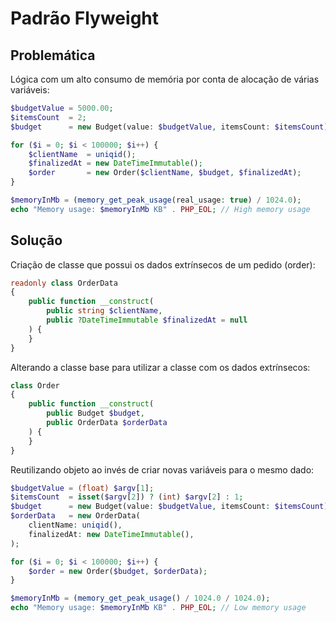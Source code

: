# Padrão Flyweight

## Problemática

Lógica com um alto consumo de memória por conta de alocação de várias variáveis:
```php
$budgetValue = 5000.00;
$itemsCount  = 2;
$budget      = new Budget(value: $budgetValue, itemsCount: $itemsCount);

for ($i = 0; $i < 100000; $i++) {
    $clientName  = uniqid();
    $finalizedAt = new DateTimeImmutable();
    $order       = new Order($clientName, $budget, $finalizedAt);
}

$memoryInMb = (memory_get_peak_usage(real_usage: true) / 1024.0);
echo "Memory usage: $memoryInMb KB" . PHP_EOL; // High memory usage
```

## Solução

Criação de classe que possui os dados extrínsecos de um pedido (order):
```php
readonly class OrderData
{
    public function __construct(
        public string $clientName,
        public ?DateTimeImmutable $finalizedAt = null
    ) {
    }
}
```

Alterando a classe base para utilizar a classe com os dados extrínsecos:
```php
class Order
{
    public function __construct(
        public Budget $budget,
        public OrderData $orderData
    ) {
    }
}
```

Reutilizando objeto ao invés de criar novas variáveis para o mesmo dado:
```php
$budgetValue = (float) $argv[1];
$itemsCount  = isset($argv[2]) ? (int) $argv[2] : 1;
$budget      = new Budget(value: $budgetValue, itemsCount: $itemsCount);
$orderData   = new OrderData(
    clientName: uniqid(),
    finalizedAt: new DateTimeImmutable(),
);

for ($i = 0; $i < 100000; $i++) {
    $order = new Order($budget, $orderData);
}

$memoryInMb = (memory_get_peak_usage() / 1024.0 / 1024.0);
echo "Memory usage: $memoryInMb KB" . PHP_EOL; // Low memory usage
```
